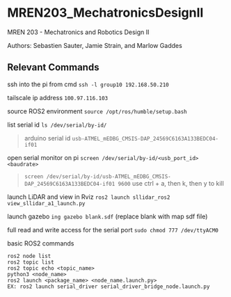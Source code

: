 # MREN203_MechatronicsDesignII
MREN 203 - Mechatronics and Robotics Design II

Authors: Sebastien Sauter, Jamie Strain, and Marlow Gaddes

## Relevant Commands

ssh into the pi from cmd `ssh -l group10 192.168.50.210` 

tailscale ip address `100.97.116.103`

source ROS2 environment `source /opt/ros/humble/setup.bash`

list serial id `ls /dev/serial/by-id/` 
>arduino serial id `usb-ATMEL_mEDBG_CMSIS-DAP_24569C6163A133BEDC04-if01`

open serial monitor on pi `screen /dev/serial/by-id/<usb_port_id> <baudrate>` 
>`screen /dev/serial/by-id/usb-ATMEL_mEDBG_CMSIS-DAP_24569C6163A133BEDC04-if01 9600` 
>use ctrl + a, then k, then y to kill

launch LiDAR and view in Rviz `ros2 launch sllidar_ros2 view_sllidar_a1_launch.py`

launch gazebo `ing gazebo blank.sdf` (replace blank with map sdf file)

full read and write access for the serial port `sudo chmod 777 /dev/ttyACM0`

basic ROS2 commands
```
ros2 node list
ros2 topic list
ros2 topic echo <topic_name>
python3 <node_name>
ros2 launch <package_name> <node_name.launch.py>
EX: ros2 launch serial_driver serial_driver_bridge_node.launch.py
```
